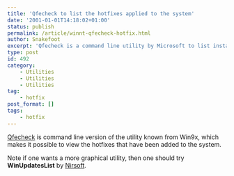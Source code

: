 ```yaml
---
title: 'Qfecheck to list the hotfixes applied to the system'
date: '2001-01-01T14:18:02+01:00'
status: publish
permalink: /article/winnt-qfecheck-hotfix.html
author: Snakefoot
excerpt: 'Qfecheck is a command line utility by Microsoft to list installed hotfixes.'
type: post
id: 492
category:
    - Utilities
    - Utilities
    - Utilities
tag:
    - hotfix
post_format: []
tags:
    - hotfix
---
```

[Qfecheck](http://support.microsoft.com/kb/282784 "Qfecheck.exe verifies the installation of Windows 2000 and Windows XP hotfixes [Q282784]") is command line version of the utility known from Win9x, which makes it possible to view the hotfixes that have been added to the system.  
  
 Note if one wants a more graphical utility, then one should try **WinUpdatesList** by [Nirsoft](http://nirsoft.mirrorz.com/). 